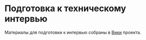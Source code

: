 # Подготовка к техническому интервью

Материалы для подготовки к интервью собраны в [Вики](https://github.com/devmanorg/tech-interview-docs/wiki) проекта.
